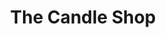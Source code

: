 ---
title: "The Candle Shop"
url: /ciudad-autonoma-de-buenos-aires/the-candle-shop-mariscal-antonio-jose-de-sucre/
shop: velas
---